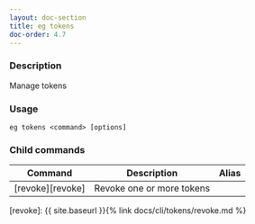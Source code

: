 ```yaml
---
layout: doc-section
title: eg tokens
doc-order: 4.7
---
```


### Description

Manage tokens

### Usage

```shell
eg tokens <command> [options]
```

### Child commands

| Command          | Description               | Alias |
| ---              | ---                       | ---   |
| [revoke][revoke] | Revoke one or more tokens |       |

[revoke]: {{ site.baseurl }}{% link docs/cli/tokens/revoke.md %}
